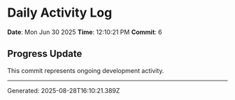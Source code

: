 # Daily Activity Log

**Date**: Mon Jun 30 2025
**Time**: 12:10:21 PM
**Commit**: 6

## Progress Update

This commit represents ongoing development activity.

---
Generated: 2025-08-28T16:10:21.389Z
